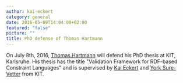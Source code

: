 ```yaml
---
author: kai-eckert
category: general
date: 2016-05-09T14:04:00+02:00
featured: "false"
picture: ""
title: PhD defense of Thomas Hartmann
---
```

On July 8th, 2016, [Thomas Hartmann](/people/thomas-hartmann) will defend his PhD thesis at KIT, Karlsruhe. His thesis has the title "Validation Framework for RDF-based Constraint Languages" and is supervised by [Kai Eckert](/people/kai-eckert) and [York Sure-Vetter](http://www.aifb.kit.edu/web/York_Sure-Vetter) from KIT. 
<!--more-->
